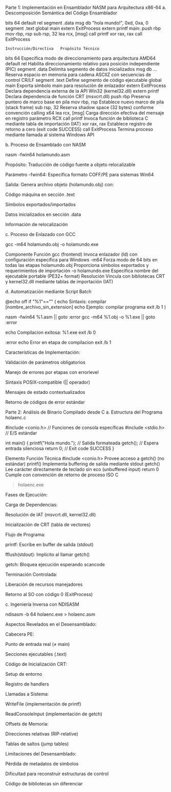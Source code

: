 Parte 1: Implementación en Ensamblador NASM para Arquitectura x86-64
a. Descomposición Semántica del Código Ensamblador


bits 64
default rel
segment .data
    msg db "hola mundo!", 0xd, 0xa, 0
segment .text
global main
extern ExitProcess
extern printf
main:
    push rbp
    mov rbp, rsp
    sub rsp, 32
    lea rcx, [msg]
    call printf
    xor rax, rax
    call ExitProcess

    Instrucción/Directiva	Propósito Técnico
bits 64	Especifica modo de direccionamiento para arquitectura AMD64
default rel	Habilita direccionamiento relativo para posición independiente (PIC)
segment .data	Delimita segmento de datos inicializados
msg db ...	Reserva espacio en memoria para cadena ASCIIZ con secuencias de control CR/LF
segment .text	Define segmento de código ejecutable
global main	Exporta símbolo main para resolución de enlazador
extern ExitProcess	Declara dependencia externa de la API Win32 (kernel32.dll)
extern printf	Declara dependencia de función CRT (msvcrt.dll)
push rbp	Preserva puntero de marco base en pila
mov rbp, rsp	Establece nuevo marco de pila (stack frame)
sub rsp, 32	Reserva shadow space (32 bytes) conforme convención calling x64
lea rcx, [msg]	Carga dirección efectiva del mensaje en registro parámetro RCX
call printf	Invoca función de biblioteca C mediante tabla de importación (IAT)
xor rax, rax	Establece registro de retorno a cero (exit code SUCCESS)
call ExitProcess	Termina proceso mediante llamada al sistema Windows API

b. Proceso de Ensamblado con NASM

nasm -fwin64 holamundo.asm

Propósito: Traducción de código fuente a objeto relocalizable

Parámetro -fwin64: Especifica formato COFF/PE para sistemas Win64

Salida: Genera archivo objeto (holamundo.obj) con:

Código máquina en sección .text

Símbolos exportados/importados

Datos inicializados en sección .data

Información de relocalización

c. Proceso de Enlazado con GCC

gcc -m64 holamundo.obj -o holamundo.exe


Componente	Función
gcc (frontend)	Invoca enlazador (ld) con configuración específica para Windows
-m64	Forza modo de 64 bits en todas las etapas
holamundo.obj	Proporciona símbolos exportados y requerimientos de importación
-o holamundo.exe	Especifica nombre del ejecutable portable (PE32+ format)
Resolución	Vincula con bibliotecas CRT y kernel32.dll mediante tablas de importación (IAT)


d. Automatización mediante Script Batch


@echo off
if "%1"=="" (
    echo Sintaxis: compilar [nombre_archivo_sin_extension]
    echo Ejemplo: compilar programa
    exit /b 1
)

nasm -fwin64 %1.asm || goto :error
gcc -m64 %1.obj -o %1.exe || goto :error

echo Compilacion exitosa: %1.exe
exit /b 0

:error
echo Error en etapa de compilacion
exit /b 1

Características de Implementación:

Validación de parámetros obligatorios

Manejo de errores por etapas con errorlevel

Sintaxis POSIX-compatible (|| operador)

Mensajes de estado contextualizados

Retorno de códigos de error estándar

Parte 2: Análisis de Binario Compilado desde C
a. Estructura del Programa holaenc.c



#include <conio.h>  // Funciones de consola específicas
#include <stdio.h>  // E/S estándar

int main() {
    printf("Hola mundo.");  // Salida formateada
    getch();                // Espera entrada silenciosa
    return 0;               // Exit code SUCCESS
}


Elemento	Función Técnica
#include <conio.h>	Provee acceso a getch() (no estándar)
printf()	Implementa buffering de salida mediante stdout
getch()	Lee carácter directamente de teclado sin eco (unbuffered input)
return 0	Cumple con convención de retorno de proceso ISO C



> holaenc.exe


Fases de Ejecución:

Carga de Dependencias:

Resolución de IAT (msvcrt.dll, kernel32.dll)

Inicialización de CRT (tabla de vectores)

Flujo de Programa:

printf: Escribe en buffer de salida (stdout)

fflush(stdout): Implícito al llamar getch()

getch: Bloquea ejecución esperando scancode

Terminación Controlada:

Liberación de recursos manejadores

Retorno al SO con código 0 (ExitProcess)

c. Ingeniería Inversa con NDISASM


ndisasm -b 64 holaenc.exe > holaenc.asm




Aspectos Revelados en el Desensamblado:

Cabecera PE:

Punto de entrada real (≠ main)

Secciones ejecutables (.text)

Código de Inicialización CRT:

Setup de entorno

Registro de handlers

Llamadas a Sistema:

WriteFile (implementación de printf)

ReadConsoleInput (implementación de getch)

Offsets de Memoria:

Direcciones relativas (RIP-relative)

Tablas de saltos (jump tables)

Limitaciones del Desensamblado:

Pérdida de metadatos de símbolos

Dificultad para reconstruir estructuras de control

Código de bibliotecas sin diferenciar
